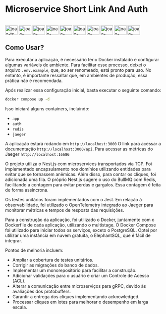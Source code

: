 # Microservice Short Link And Auth

<div style="display: inline_block"><br>
  <img align="center" alt="joao-ts" height="30" width="40" src="https://cdn.jsdelivr.net/gh/devicons/devicon@latest/icons/typescript/typescript-original.svg">
  <img align="center" alt="joao-nest" height="30" width="40" src="https://cdn.jsdelivr.net/gh/devicons/devicon@latest/icons/nestjs/nestjs-original.svg">
  <img align="center" alt="joao-redis" height="30" width="40" src="https://cdn.jsdelivr.net/gh/devicons/devicon@latest/icons/redis/redis-original.svg">
  <img align="center" alt="joao-otel" height="30" width="40" src="https://cdn.jsdelivr.net/gh/devicons/devicon@latest/icons/opentelemetry/opentelemetry-original.svg">
  <img align="center" alt="joao-jaeger" height="30" width="40" src="https://cdn.jsdelivr.net/gh/devicons/devicon@latest/icons/jaegertracing/jaegertracing-original.svg">
  <img align="center" alt="joao-postgres" height="30" width="40" src="https://cdn.jsdelivr.net/gh/devicons/devicon@latest/icons/postgresql/postgresql-original.svg">
  <img align="center" alt="joao-docker" height="30" width="40" src="https://cdn.jsdelivr.net/gh/devicons/devicon@latest/icons/docker/docker-original.svg">
  <img align="center" alt="joao-jest" height="30" width="40" src="https://cdn.jsdelivr.net/gh/devicons/devicon@latest/icons/jest/jest-plain.svg">
    <img align="center" alt="joao-jest" height="30" width="40" src="https://cdn.jsdelivr.net/gh/devicons/devicon@latest/icons/swagger/swagger-original.svg">
  <img align="center" alt="joao-bullmq" height="30" width="40" src="https://docs.bullmq.io/~gitbook/image?url=https:%2F%2F1340146492-files.gitbook.io%2F%7E%2Ffiles%2Fv0%2Fb%2Fgitbook-x-prod.appspot.com%2Fo%2Fspaces%252F-LUuDmt_xXMfG66Rn1GA%252Ficon%252FHOq80FSJicAlE4bVptC9%252Fbull.png%3Falt=media%26token=10a2ba71-db1f-4d5c-8787-3dbedc8dd3ce&width=32&dpr=1&quality=100&sign=daffcb95d56c1300394e8d49d292dc9dcaf460947676095117dcb5d5d957239b">
</div>

## Como Usar?

Para executar a aplicação, é necessário ter o Docker instalado e configurar algumas variáveis de ambiente. Para facilitar esse processo, deixei o arquivo `.env.example`, que, ao ser renomeado, está pronto para uso. No entanto, é importante ressaltar que, em ambientes de produção, essa prática não é recomendada.

Após realizar essa configuração inicial, basta executar o seguinte comando:

```sh
docker compose up -d
```

Isso iniciará alguns containers, incluindo:

- `app`
- `auth`
- `redis`
- `jaeger`

A aplicação estará rodando em `http://localhost:3000`
O link para acessar a documentação `http://localhost:3000/api`.
Para acessar as métricas do Jaeger `http://localhost:16686`

O projeto utiliza o Nest.js com microservices transportados via TCP. Foi implementado encapsulamento nos domínios utilizando entidades para evitar que se tornassem anêmicas. Além disso, para contar os cliques, foi adicionada uma fila. O próprio Nest.js sugere o uso do BullMQ com Redis, facilitando a contagem para evitar perdas e gargalos. Essa contagem é feita de forma assíncrona.

Os testes unitários foram implementados com o Jest. Em relação à observabilidade, foi utilizado o OpenTelemetry integrado ao Jaeger para monitorar métricas e tempos de resposta das requisições.

Para a construção da aplicação, foi utilizado o Docker, juntamente com o Dockerfile de cada aplicação, utilizando o multistage. O Docker Compose foi utilizado para iniciar todos os serviços, exceto o PostgreSQL. Optei por utilizar uma instância em nuvem gratuita, o ElephantSQL, que é fácil de integrar.

Pontos de melhoria incluem:

- Ampliar a cobertura de testes unitários.
- Corrigir as migrações do banco de dados.
- Implementar um monorepositório para facilitar a construção.
- Adicionar validações para o usuário e criar um Controle de Acesso (ACL).
- Alterar a comunicação entre microserviços para gRPC, devido às avaliações dos protobuffers.
- Garantir a entrega dos cliques implementando acknowledged.
- Processar cliques em lotes para melhorar o desempenho em larga escala.
